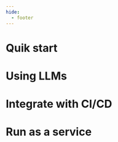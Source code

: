 ```yaml
---
hide:
  - footer
---
```


# Quik start



# Using LLMs



# Integrate with CI/CD



# Run as a service


